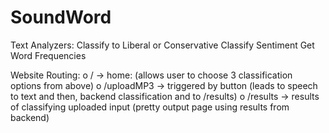 # SoundWord
Text Analyzers:
    Classify to Liberal or Conservative
    Classify Sentiment
    Get Word Frequencies


Website Routing:
    o / -> home: (allows user to choose 3 classification options from above)
    o /uploadMP3 -> triggered by button (leads to speech to text and then, backend classification and to /results)
    o /results -> results of classifying uploaded input (pretty output page using results from backend)
